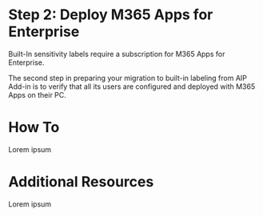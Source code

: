 # Step 2: Deploy M365 Apps for Enterprise
Built-In sensitivity labels require a subscription for M365 Apps for Enterprise. 

The second step in preparing your migration to built-in labeling from AIP Add-in is to verify that all its users are configured and deployed with M365 Apps on their PC.

# How To
Lorem ipsum


# Additional Resources
Lorem ipsum
